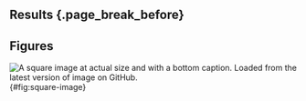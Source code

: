 ## Results {.page_break_before}

## Figures

![
**A square image at actual size and with a bottom caption.**
Loaded from the latest version of image on GitHub.
](https://github.com/sq-96/Resources/blob/c2d159caadb28736863aa92a31261dd380994ed3/test.png "Square image"){#fig:square-image}


